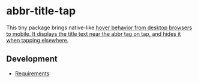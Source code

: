 # abbr-title-tap

This tiny package brings native-like <abbr title="..."> hover behavior from desktop browsers to mobile. It displays the title text near the abbr tag on tap, and hides it when tapping elsewhere.

## Development

- [Requirements](./.a&cd/requirements.md)
